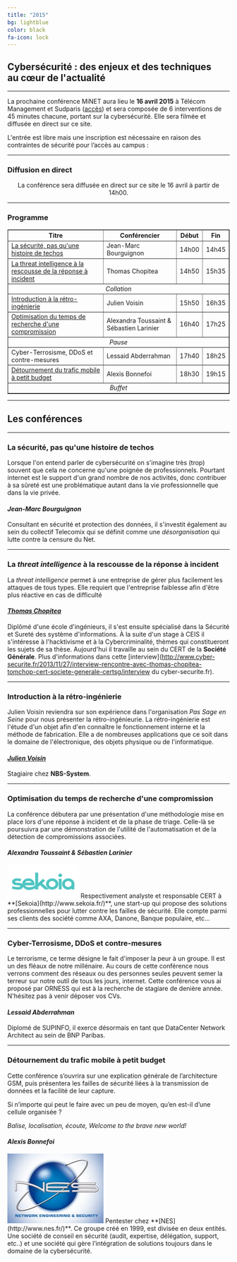 ```yaml
---
title: "2015"
bg: lightblue
color: black
fa-icon: lock
---
```


## Cybersécurité : des enjeux et des techniques<br>au cœur de l'actualité

-------------------------


La prochaine conférence MiNET aura lieu le **16 avril 2015** à Télécom Management et Sudparis ([accès](#accès)) et sera composée de 6 interventions de 45 minutes chacune, portant sur la cybersécurité. Elle sera filmée et diffusée en direct sur ce site.


L'entrée est libre mais une inscription est nécessaire en raison des contraintes de sécurité pour l’accès au campus :

<center><a href="https://conference.minet.net/inscription/">
<span class="fa-stack subtlecircle" style="font-size:40px; background:rgba(255,255,255,0.1)">
  <i class="fa fa-circle fa-stack-2x text-white"></i>
  <i class="fa fa-user-plus fa-stack-1x"></i>
</span>
</a></center>

-------------------------

### <i class="fa fa-video-camera"></i> Diffusion en direct

<center>La conférence sera diffusée en direct sur ce site le 16 avril à partir de 14h00.</center>

-------------------------

### <i class="fa fa-calendar"></i> Programme

<center>
<table border="1">
   <tr>
       <th><strong>Titre</strong></th>
       <th><strong>Conférencier</strong></th>
       <th><strong>Début</strong></th>
       <th><strong>Fin</strong></th>
   </tr>
   <tr>
       <td><a href="#la-scurit-pas-quune-histoire-de-techos">La sécurité, pas qu'une histoire de techos</a></td>
       <td>Jean-Marc Bourguignon</td>
       <td>14h00</td>
       <td>14h45</td>
   </tr>
   <tr>
       <td><a href="#la-threat-intelligence--la-rescousse-de-la-rponse--incident">La threat intelligence à la rescousse de la réponse à incident</a></td>
       <td>Thomas Chopitea</td>
       <td>14h50</td>
       <td>15h35</td>
   </tr>
   <tr>
       <td colspan="4"><em><center>Collation</center></em></td>
   </tr>
      <tr>
       <td><a href="#introduction--la-rtro-ingnierie">Introduction à la rétro-ingénierie</a></td>
       <td>Julien Voisin</td>
       <td>15h50</td>
       <td>16h35</td>
   </tr>
   <tr>
       <td><a href="#optimisation-du-temps-de-recherche-dune-compromission">Optimisation du temps de recherche d'une compromission</a></td>
       <td>Alexandra Toussaint & Sébastien Larinier</td>
       <td>16h40</td>
       <td>17h25</td>
   </tr>
      <tr>
       <td colspan="4"><em><center>Pause</center></em></td>
   </tr>
   <tr>
   <td><a href="#"></a>Cyber-Terrosisme, DDoS et contre-mesures</td>
       <td>Lessaid Abderrahman</td>
       <td>17h40</td>
       <td>18h25</td>
   </tr>
   <tr>
       <td><a href="#dtournement-du-trafic-mobile--petit-budget">Détournement du trafic mobile à petit budget</a></td>
       <td>Alexis Bonnefoi</td>
       <td>18h30</td>
       <td>19h15</td>
   </tr>
   <tr>
       <td colspan="4"><em><center>Buffet</center></em></td>
   </tr>
</table>
</center>

-------------------------

## Les conférences

-------------------------

### La sécurité, pas qu'une histoire de techos

Lorsque l'on entend parler de cybersécurité on s'imagine très (trop) souvent que cela ne concerne qu'une poignée de professionnels. Pourtant internet est le support d'un grand nombre de nos activités, donc contribuer à sa sûreté est une problématique autant dans la vie professionnelle que dans la vie privée.

#### *Jean-Marc Bourguignon*

Consultant en sécurité et protection des données, il s'investit également au sein du collectif Telecomix qui se définit comme une *désorganisation* qui lutte contre la censure du Net.

-------------------------------------------

### La *threat intelligence* à la rescousse de la réponse à incident

La *threat intelligence* permet à une entreprise de gérer plus facilement les attaques de tous types. Elle requiert que l'entreprise faiblesse afin d'être plus réactive en cas de difficulté

#### *[Thomas Chopitea](http://tomchop.me/)*

Diplômé d'une école d'ingénieurs, il s'est ensuite spécialisé dans la Sécurité et Sureté des système d'informations. À la suite d'un stage à CEIS il s'intéresse à l'hacktivisme et à la Cybercriminalité, thèmes qui constitueront les sujets de sa thèse. Aujourd'hui il travaille au sein du CERT de la **Société Générale**. Plus d'informations dans cette [interview](http://www.cyber-securite.fr/2013/11/27/interview-rencontre-avec-thomas-chopitea-tomchop-cert-societe-generale-certsg/interview du cyber-securite.fr).

-------------------------------------------

### Introduction à la rétro-ingénierie

Julien Voisin reviendra sur son expérience dans l'organisation *Pas Sage en Seine* pour nous présenter la rétro-ingénieurie. La rétro-ingénierie est l'étude d'un objet afin d'en connaître le fonctionnement interne et la méthode de fabrication. Elle a de nombreuses applications que ce soit dans le domaine de l'électronique, des objets physique ou de l'informatique. 

#### *[Julien Voisin](http://dustri.org/)*

Stagiaire chez **NBS-System**.

--------------------------------------------

### Optimisation du temps de recherche d'une compromission

La conférence débutera par une présentation d'une méthodologie mise en place lors d'une réponse à incident et de la phase de triage. Celle-là se poursuivra par une démonstration de l'utilité de l'automatisation et de la détection de compromissions associées.

#### *Alexandra Toussaint &amp; Sébastien Larinier*

<img class="right" width="162" height="76" src="img/sekoia.png">
Respectivement analyste et responsable CERT à **[Sekoia](http://www.sekoia.fr/)**, une start-up qui propose des solutions professionnelles pour lutter contre les failles de sécurité. Elle compte parmi ses clients des société comme AXA, Danone, Banque populaire, etc...

--------------------------------------------

### Cyber-Terrosisme, DDoS et contre-mesures

Le terrorisme, ce terme désigne le fait d'imposer la peur à un groupe. Il est un des fléaux de notre millénaire. Au cours de cette conférence nous verrons comment des réseaux ou des personnes seules peuvent semer la terreur sur notre outil de tous les jours, internet.
Cette conférence vous ai proposé par ORNESS qui est à la recherche de stagiare de denière année. N'hésitez pas à venir déposer vos CVs.

#### *Lessaid Abderrahman*

Diplomé de SUPINFO, il exerce désormais en tant que DataCenter Network Architect au sein de BNP Paribas. 

---------------------------------------------

### Détournement du trafic mobile à petit budget

Cette conférence s’ouvrira sur une explication générale de l’architecture GSM, puis présentera les failles de sécurité liées à la transmission de données et la facilité de leur capture.

Si n’importe qui peut le faire avec un peu de moyen, qu’en est-il d’une cellule organisée ?

*Balise, localisation, écoute, Welcome to the brave new world!*

#### *Alexis Bonnefoi*

<img class="right" width="218" height="158" src="img/nes.jpg">
Pentester chez **[NES](http://www.nes.fr/)**. Ce groupe créé en 1999, est divisée en deux entités. Une société de conseil en sécurité (audit, expertise, délégation, support, etc..) et une société qui gère l’intégration de solutions toujours dans le domaine de la cybersécurité.
